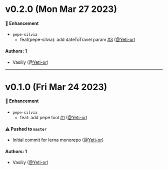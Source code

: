 # v0.2.0 (Mon Mar 27 2023)

#### 🚀 Enhancement

- `pepe-silvia`
  - feat(pepe-silvia): add dateToTravel param [#3](https://github.com/salute-developers/plasma-tools/pull/3) ([@Yeti-or](https://github.com/Yeti-or))

#### Authors: 1

- Vasiliy ([@Yeti-or](https://github.com/Yeti-or))

---

# v0.1.0 (Fri Mar 24 2023)

#### 🚀 Enhancement

- `pepe-silvia`
  - feat: add pepe tool [#1](https://github.com/salute-developers/plasma-tools/pull/1) ([@Yeti-or](https://github.com/Yeti-or))

#### ⚠️ Pushed to `master`

- Initial commit for lerna monorepo ([@Yeti-or](https://github.com/Yeti-or))

#### Authors: 1

- Vasiliy ([@Yeti-or](https://github.com/Yeti-or))
